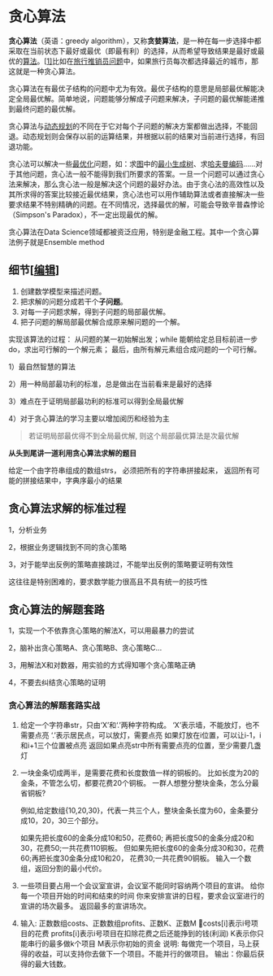 # 贪心算法

**贪心算法**（英语：greedy algorithm），又称**贪婪算法**，是一种在每一步选择中都采取在当前状态下最好或最优（即最有利）的选择，从而希望导致结果是最好或最优的[算法](https://zh.wikipedia.org/wiki/算法)。[[1\]](https://zh.wikipedia.org/wiki/贪心算法#cite_note-paike-1)比如在[旅行推销员问题](https://zh.wikipedia.org/wiki/旅行推销员问题)中，如果旅行员每次都选择最近的城市，那这就是一种贪心算法。

贪心算法在有最优子结构的问题中尤为有效。最优子结构的意思是局部最优解能决定全局最优解。简单地说，问题能够分解成子问题来解决，子问题的最优解能递推到最终问题的最优解。

贪心算法与[动态规划](https://zh.wikipedia.org/wiki/动态规划)的不同在于它对每个子问题的解决方案都做出选择，不能回退。动态规划则会保存以前的运算结果，并根据以前的结果对当前进行选择，有回退功能。

贪心法可以解决一些[最优化](https://zh.wikipedia.org/wiki/最优化)问题，如：求[图](https://zh.wikipedia.org/wiki/图)中的[最小生成树](https://zh.wikipedia.org/wiki/最小生成树)、求[哈夫曼编码](https://zh.wikipedia.org/wiki/哈夫曼编码)……对于其他问题，贪心法一般不能得到我们所要求的答案。一旦一个问题可以通过贪心法来解决，那么贪心法一般是解决这个问题的最好办法。由于贪心法的高效性以及其所求得的答案比较接近最优结果，贪心法也可以用作辅助算法或者直接解决一些要求结果不特别精确的问题。在不同情况，选择最优的解，可能会导致辛普森悖论（Simpson's Paradox），不一定出现最优的解。

贪心算法在Data Science领域都被资泛应用，特别是金融工程。其中一个贪心算法例子就是Ensemble method

## 细节[[编辑](https://zh.wikipedia.org/w/index.php?title=贪心算法&action=edit&section=1)]

1. 创建数学模型来描述问题。
2. 把求解的问题分成若干个**子问题**。
3. 对每一子问题求解，得到子问题的局部最优解。
4. 把子问题的解局部最优解合成原来解问题的一个解。

实现该算法的过程：
从问题的某一初始解出发；while 能朝给定总目标前进一步 do，求出可行解的一个解元素；
最后，由所有解元素组合成问题的一个可行解。



1）最自然智慧的算法

2）用一种局部最功利的标准，总是做出在当前看来是最好的选择

3）难点在于证明局部最功利的标准可以得到全局最优解

4）对于贪心算法的学习主要以增加阅历和经验为主

> 若证明局部最优得不到全局最优解, 则这个局部最优算法是次最优解



**从头到尾讲一道利用贪心算法求解的题目**

给定一个由字符串组成的数组strs，
必须把所有的字符串拼接起来，
返回所有可能的拼接结果中，字典序最小的结果



## 贪心算法求解的标准过程

1，分析业务

2，根据业务逻辑找到不同的贪心策略

3，对于能举出反例的策略直接跳过，不能举出反例的策略要证明有效性

这往往是特别困难的，要求数学能力很高且不具有统一的技巧性



## 贪心算法的解题套路

1，实现一个不依靠贪心策略的解法X，可以用最暴力的尝试

2，脑补出贪心策略A、贪心策略B、贪心策略C...

3，用解法X和对数器，用实验的方式得知哪个贪心策略正确 

4，不要去纠结贪心策略的证明 



### 贪心算法的解题套路实战

1. 给定一个字符串str，只由‘X’和‘.’两种字符构成。
   ‘X’表示墙，不能放灯，也不需要点亮
   ‘.’表示居民点，可以放灯，需要点亮
   如果灯放在i位置，可以让i-1，i和i+1三个位置被点亮
   返回如果点亮str中所有需要点亮的位置，至少需要几盏灯

   

2. 一块金条切成两半，是需要花费和长度数值一样的铜板的。
   比如长度为20的金条，不管怎么切，都要花费20个铜板。 一群人想整分整块金条，怎么分最省铜板? 

   例如,给定数组{10,20,30}，代表一共三个人，整块金条长度为60，金条要分成10，20，30三个部分。

   如果先把长度60的金条分成10和50，花费60; 再把长度50的金条分成20和30，花费50;一共花费110铜板。
   但如果先把长度60的金条分成30和30，花费60;再把长度30金条分成10和20， 花费30;一共花费90铜板。
   输入一个数组，返回分割的最小代价。 

   

3. 一些项目要占用一个会议室宣讲，会议室不能同时容纳两个项目的宣讲。
   给你每一个项目开始的时间和结束的时间
   你来安排宣讲的日程，要求会议室进行的宣讲的场次最多。
   返回最多的宣讲场次。 

   

4. 输入: 正数数组costs、正数数组profits、正数K、正数M
   costs[i]表示i号项目的花费
   profits[i]表示i号项目在扣除花费之后还能挣到的钱(利润)
   K表示你只能串行的最多做k个项目
   M表示你初始的资金
   说明: 每做完一个项目，马上获得的收益，可以支持你去做下一个项目。不能并行的做项目。
   输出：你最后获得的最大钱数。 

   

